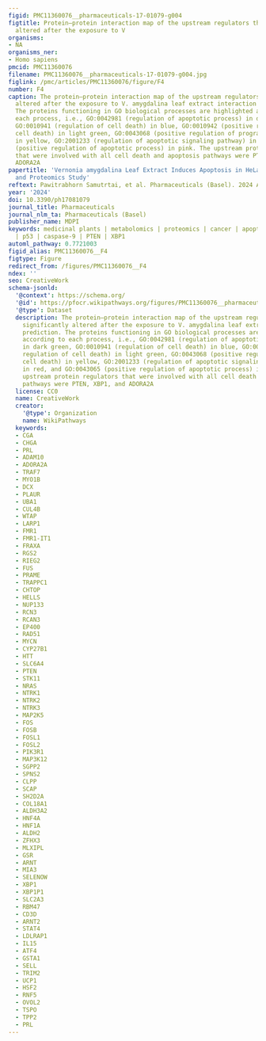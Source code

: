 ```yaml
---
figid: PMC11360076__pharmaceuticals-17-01079-g004
figtitle: Protein–protein interaction map of the upstream regulators that significantly
  altered after the exposure to V
organisms:
- NA
organisms_ner:
- Homo sapiens
pmcid: PMC11360076
filename: PMC11360076__pharmaceuticals-17-01079-g004.jpg
figlink: /pmc/articles/PMC11360076/figure/F4
number: F4
caption: The protein–protein interaction map of the upstream regulators that significantly
  altered after the exposure to V. amygdalina leaf extract interaction prediction.
  The proteins functioning in GO biological processes are highlighted according to
  each process, i.e., GO:0042981 (regulation of apoptotic process) in dark green,
  GO:0010941 (regulation of cell death) in blue, GO:0010942 (positive regulation of
  cell death) in light green, GO:0043068 (positive regulation of programed cell death)
  in yellow, GO:2001233 (regulation of apoptotic signaling pathway) in red, and GO:0043065
  (positive regulation of apoptotic process) in pink. The upstream protein regulators
  that were involved with all cell death and apoptosis pathways were PTEN, XBP1, and
  ADORA2A
papertitle: 'Vernonia amygdalina Leaf Extract Induces Apoptosis in HeLa Cells: A Metabolomics
  and Proteomics Study'
reftext: Pawitrabhorn Samutrtai, et al. Pharmaceuticals (Basel). 2024 Aug;17(8).
year: '2024'
doi: 10.3390/ph17081079
journal_title: Pharmaceuticals
journal_nlm_ta: Pharmaceuticals (Basel)
publisher_name: MDPI
keywords: medicinal plants | metabolomics | proteomics | cancer | apoptosis | JNK
  | p53 | caspase-9 | PTEN | XBP1
automl_pathway: 0.7721003
figid_alias: PMC11360076__F4
figtype: Figure
redirect_from: /figures/PMC11360076__F4
ndex: ''
seo: CreativeWork
schema-jsonld:
  '@context': https://schema.org/
  '@id': https://pfocr.wikipathways.org/figures/PMC11360076__pharmaceuticals-17-01079-g004.html
  '@type': Dataset
  description: The protein–protein interaction map of the upstream regulators that
    significantly altered after the exposure to V. amygdalina leaf extract interaction
    prediction. The proteins functioning in GO biological processes are highlighted
    according to each process, i.e., GO:0042981 (regulation of apoptotic process)
    in dark green, GO:0010941 (regulation of cell death) in blue, GO:0010942 (positive
    regulation of cell death) in light green, GO:0043068 (positive regulation of programed
    cell death) in yellow, GO:2001233 (regulation of apoptotic signaling pathway)
    in red, and GO:0043065 (positive regulation of apoptotic process) in pink. The
    upstream protein regulators that were involved with all cell death and apoptosis
    pathways were PTEN, XBP1, and ADORA2A
  license: CC0
  name: CreativeWork
  creator:
    '@type': Organization
    name: WikiPathways
  keywords:
  - CGA
  - CHGA
  - PRL
  - ADAM10
  - ADORA2A
  - TRAF7
  - MYO1B
  - DCX
  - PLAUR
  - UBA1
  - CUL4B
  - WTAP
  - LARP1
  - FMR1
  - FMR1-IT1
  - FRAXA
  - RGS2
  - RIEG2
  - FUS
  - PRAME
  - TRAPPC1
  - CHTOP
  - HELLS
  - NUP133
  - RCN3
  - RCAN3
  - EP400
  - RAD51
  - MYCN
  - CYP27B1
  - HTT
  - SLC6A4
  - PTEN
  - STK11
  - NRAS
  - NTRK1
  - NTRK2
  - NTRK3
  - MAP2K5
  - FOS
  - FOSB
  - FOSL1
  - FOSL2
  - PIK3R1
  - MAP3K12
  - SGPP2
  - SPNS2
  - CLPP
  - SCAP
  - SH2D2A
  - COL18A1
  - ALDH3A2
  - HNF4A
  - HNF1A
  - ALDH2
  - ZFHX3
  - MLXIPL
  - GSR
  - ARNT
  - MIA3
  - SELENOW
  - XBP1
  - XBP1P1
  - SLC2A3
  - RBM47
  - CD3D
  - ARNT2
  - STAT4
  - LDLRAP1
  - IL15
  - ATF4
  - GSTA1
  - SELL
  - TRIM2
  - UCP1
  - HSF2
  - RNF5
  - OVOL2
  - TSPO
  - TPP2
  - PRL
---
```

